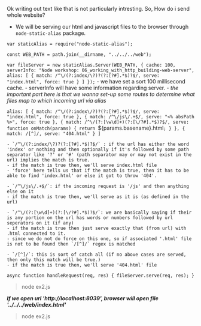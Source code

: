 

Ok writing out text like that is not particularly intresting. So, How do i send whole website?
- We will be serving our html and javascript files to the browser through `node-static-alias` package.

`var staticAlias = require("node-static-alias");`

<!-- 'WEB_PATH' is going to be essentially the document root -->
`const WEB_PATH = path.join(__dirname, "../../../web");`

<!-- Setting up a static file server -->
`var fileServer = new staticAlias.Server(WEB_PATH, {
        cache: 100,
        serverInfo: "Node workshop: 06_working_with_http_building-web-server",
        alias: [
            {
                match: /^\/(?:index/\?)?(?:[?#].*$)?$/,
                serve: "index.html",
                force: true
            }
        ]
});`
    - we have set a sort 100 millisecond cache.
    - serverInfo will have some information regarding server.
    - *the important part here is that we wanna set-up some routes to determine what files map to which incoming url via  alias*

`alias: [
    {
      match: /^\/(?:index\/?)?(?:[?#].*$)?$/,
      serve: "index.html",
      force: true
    },
    {
        match: /^\/js\/.+$/,
        serve: "<% absPath %>",
        force: true
    },
    {
        match: /^\/(?:[\w\d]+)(?:[\/?#].*$)?$/,
        serve: function onMatch(params) {
            return `${params.basename}.html`;
        }
    },
    {
        match: /[^]/,
        serve: "404.html"
    }
]`

    - `/^\/(?:index/\?)?(?:[?#].*$)?$/` : if the url has either the word 'index' or nothing and then optionally if it's followed by some path separator like '?' or '#' (path separator may or may not exist in the url) implies the match is true.
    - if the match is true then, we'll serve index.html file
    - 'force' here tells us that if the match is true, then it has to be able to find 'index.html' or else it got to throw '404'.

    - `/^\/js\/.+$/`: if the incoming request is '/js' and then anything else on it
    - if the match is true then, we'll serve as it is (as defined in the url)

    - `/^\/(?:[\w\d]+)(?:[\/?#].*$)?$/`: we are basically saying if their is any portion on the url has words or numbers followed by url seperators on it (if any)
    - if the match is true then just serve exactly that (from url) with .html connected to it.
    - since we do not do force on this one, so if associated '.html' file is not to be found then `/[^]/` regex is matched

    - `/[^]/`: this is sort of catch all (if no above cases are served, then only this match will be true.)
    - if the match is true then, we'll serve '404.html' file

<!-- Telling fileServer to handle incoming request -->
`async function handleRequest(req, res) {
    fileServer.serve(req, res);
}`

<!-- TERMINAL -->
> node ex2.js

<!--
  OUTPUT:
  Listening on http://localhost:8039...
-->

***If we open url 'http://localhost:8039', browser will open file '../../../web/index.html'***

<!-- TERMINAL -->
> node ex2.js

<!-- Now specific path will open specific html pages and unspecified will open 404.html file -->
